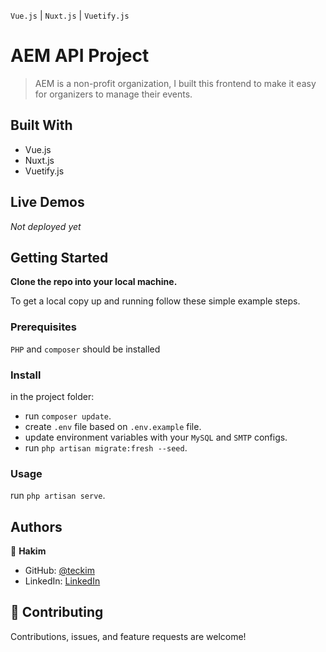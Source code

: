 `Vue.js` | `Nuxt.js` | `Vuetify.js`<br>

# AEM API Project

> AEM is a non-profit organization, I built this frontend to make it easy for organizers to manage their events.

## Built With

- Vue.js
- Nuxt.js
- Vuetify.js

## Live Demos
_Not deployed yet_

## Getting Started

**Clone the repo into your local machine.**


To get a local copy up and running follow these simple example steps.

### Prerequisites
`PHP` and `composer` should be installed

### Install
in the project folder:
- run `composer update`.
- create `.env` file based on `.env.example` file.
- update environment variables with your `MySQL` and `SMTP` configs.
- run `php artisan migrate:fresh --seed`.

### Usage
run `php artisan serve`.

## Authors

👤 **Hakim**

- GitHub: [@teckim](https://github.com/teckim)
- LinkedIn: [LinkedIn](https://www.linkedin.com/in/baheddi-hakim/)

## 🤝 Contributing

Contributions, issues, and feature requests are welcome!
